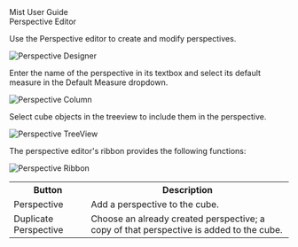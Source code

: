 <div class="LanguageTitle">Mist User Guide</div>
<div class="TopicHeader">Perspective Editor</div>
<p>Use the Perspective editor to create and modify perspectives.</p>
<img class="InstructionStepImage" src="https://varigencecom.blob.core.windows.net/images-mistdocumentation-editoroverviews/Perspective1.png" alt="Perspective Designer"/>
<p>Enter the name of the perspective in its textbox and select its default 
measure in the Default Measure dropdown.</p>
<img class="InstructionStepImage" src="https://varigencecom.blob.core.windows.net/images-mistdocumentation-editoroverviews/Perspective2.png" alt="Perspective Column"/>
<p>Select cube objects in the treeview to include them in the perspective.</p>
<img class="InstructionStepImage" src="https://varigencecom.blob.core.windows.net/images-mistdocumentation-editoroverviews/Perspective3.png" alt="Perspective TreeView"/>
<p>The perspective editor's ribbon provides the following functions:</p>
<img class="InstructionStepImage" src="https://varigencecom.blob.core.windows.net/images-mistdocumentation-editoroverviews/Perspective4.png" alt="Perspective Ribbon"/>
<table>
	<tr><th>Button</th><th>Description</th></tr>
	<tr><td>Perspective</td><td>Add a perspective to the cube.</td></tr>
	<tr><td>Duplicate Perspective</td><td>Choose an already created perspective; a copy of that perspective is added to the cube.</td></tr>
</table>

